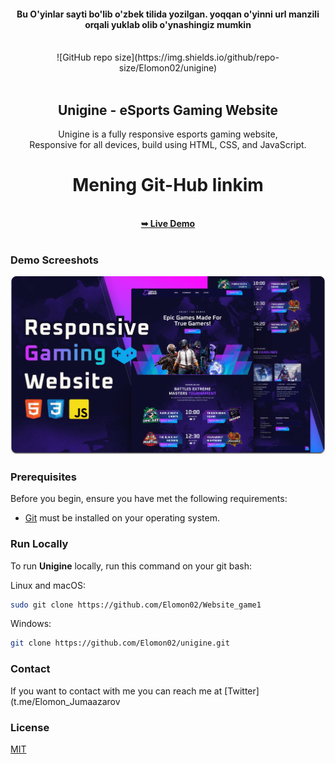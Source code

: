 <div align="center">
  <h4>Bu O'yinlar sayti bo'lib o'zbek tilida yozilgan.
  yoqqan o'yinni url manzili orqali yuklab olib o'ynashingiz mumkin</h4>
   <br>
  ![GitHub repo size](https://img.shields.io/github/repo-size/Elomon02/unigine)

  <br />
  <br />

  <h2 align="center">Unigine - eSports Gaming Website</h2>

  Unigine is a fully responsive esports gaming website, <br />Responsive for all devices, build using HTML, CSS, and JavaScript.
   <h1>Mening Git-Hub linkim</h1> <br>
  <a href="https://github.com/Elomon02/Website_game"><strong>➥ Live Demo</strong></a>

</div>

<br />

### Demo Screeshots

![Unigine Desktop Demo](./readme-images/desktop.png "Desktop Demo")

### Prerequisites

Before you begin, ensure you have met the following requirements:

* [Git](https://git-scm.com/downloads "Download Git") must be installed on your operating system.

### Run Locally

To run **Unigine** locally, run this command on your git bash:

Linux and macOS:

```bash
sudo git clone https://github.com/Elomon02/Website_game1
```

Windows:

```bash
git clone https://github.com/Elomon02/unigine.git
```

### Contact

If you want to contact with me you can reach me at [Twitter](t.me/Elomon_Jumaazarov

### License

[MIT](https://choosealicense.com/licenses/mit/)
